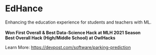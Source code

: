 # EdHance
Enhancing the education experience for students and teachers with ML.
<br/>
<br/>
<b>Won First Overall & Best Data-Science Hack at MLH 2021 Season 
<br/>
Best Overall Hack (High/Middle School) at OwlHacks</b>

Learn More: https://devpost.com/software/parking-prediction

